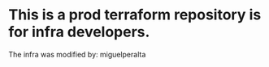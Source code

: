 # This is a prod terraform repository is for infra developers. 
The infra was modified by: miguelperalta